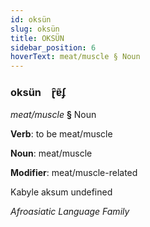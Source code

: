 ```yaml
---
id: oksün
slug: oksün
title: OKSÜN
sidebar_position: 6
hoverText: meat/muscle § Noun
---
```


### oksün&emsp;<span kind="abugida">ɽ̑ɐ̃ʄ</span>

*meat/muscle* **§** Noun

**Verb**: to be meat/muscle

**Noun**: meat/muscle

**Modifier**: meat/muscle-related

Kabyle aksum undefined

*Afroasiatic Language Family*
